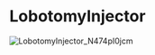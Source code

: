 # LobotomyInjector
![LobotomyInjector_N474pI0jcm](https://github.com/user-attachments/assets/7516113f-829e-4845-a5a3-4ca9fff3c30a)
